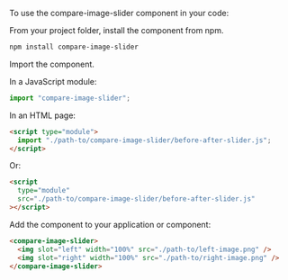 To use the compare-image-slider component in your code:

From your project folder, install the component from npm.

```sh
npm install compare-image-slider
```

Import the component.

In a JavaScript module:

```js
import "compare-image-slider";
```

In an HTML page:

```html
<script type="module">
  import "./path-to/compare-image-slider/before-after-slider.js";
</script>
```

Or:

```html
<script
  type="module"
  src="./path-to/compare-image-slider/before-after-slider.js"
></script>
```

Add the component to your application or component:

```html
<compare-image-slider>
  <img slot="left" width="100%" src="./path-to/left-image.png" />
  <img slot="right" width="100%" src="./path-to/right-image.png" />
</compare-image-slider>
```
